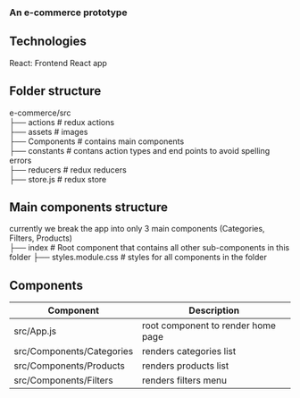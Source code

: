 ### An e-commerce prototype

## Technologies
React: Frontend React app

## Folder structure
e-commerce/src <br/>
├── actions    # redux actions <br/>
├── assets     # images  <br/>
├── Components # contains main components <br/>
├── constants  # contans action types and end points to avoid spelling errors <br/>
├── reducers   # redux reducers <br/>
├── store.js   # redux store <br/>

## Main components structure
currently we break the app into only 3 main components (Categories, Filters, Products) <br/>
├── index      # Root component that contains all other sub-components in this folder
├── styles.module.css # styles for all components in the folder


## Components 

| Component     | Description   |
| --------------| ------------- |
| src/App.js    | root component to render home page |
| src/Components/Categories | renders categories list |
| src/Components/Products | renders products list |
| src/Components/Filters | renders filters menu |





